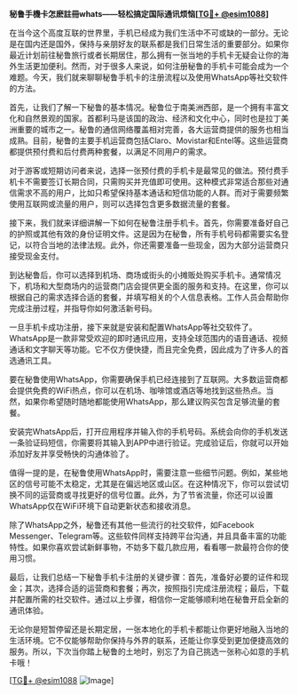 **秘鲁手機卡怎麽註冊whats——轻松搞定国际通讯烦恼[[TG💪+ @esim1088](https://t.me/s/esim1088)]**

在当今这个高度互联的世界里，手机已经成为我们生活中不可或缺的一部分。无论是在国内还是国外，保持与亲朋好友的联系都是我们日常生活的重要部分。如果你最近计划前往秘鲁旅行或者长期居住，那么拥有一张当地的手机卡无疑会让你的海外生活更加便利。然而，对于很多人来说，如何注册秘鲁的手机卡可能会成为一个难题。今天，我们就来聊聊秘鲁手机卡的注册流程以及使用WhatsApp等社交软件的方法。

首先，让我们了解一下秘鲁的基本情况。秘鲁位于南美洲西部，是一个拥有丰富文化和自然景观的国家。首都利马是该国的政治、经济和文化中心，同时也是拉丁美洲重要的城市之一。秘鲁的通信网络覆盖相对完善，各大运营商提供的服务也相当成熟。目前，秘鲁的主要手机运营商包括Claro、Movistar和Entel等。这些运营商都提供预付费和后付费两种套餐，以满足不同用户的需求。

对于游客或短期访问者来说，选择一张预付费的手机卡是最常见的做法。预付费手机卡不需要签订长期合同，只需购买并充值即可使用。这种模式非常适合那些对通信需求不高的用户，比如只希望保持基本通话和短信功能的人群。而对于需要频繁使用互联网或流量的用户，则可以选择包含更多数据流量的套餐。

接下来，我们就来详细讲解一下如何在秘鲁注册手机卡。首先，你需要准备好自己的护照或其他有效的身份证明文件。这是因为在秘鲁，所有手机号码都需要实名登记，以符合当地的法律法规。此外，你还需要准备一些现金，因为大部分运营商只接受现金支付。

到达秘鲁后，你可以选择到机场、商场或街头的小摊贩处购买手机卡。通常情况下，机场和大型商场内的运营商门店会提供更全面的服务和支持。在这里，你可以根据自己的需求选择合适的套餐，并填写相关的个人信息表格。工作人员会帮助你完成注册过程，并指导你如何激活新号码。

一旦手机卡成功注册，接下来就是安装和配置WhatsApp等社交软件了。WhatsApp是一款非常受欢迎的即时通讯应用，支持全球范围内的语音通话、视频通话和文字聊天等功能。它不仅方便快捷，而且完全免费，因此成为了许多人的首选通讯工具。

要在秘鲁使用WhatsApp，你需要确保手机已经连接到了互联网。大多数运营商都会提供免费的WiFi热点，你可以在机场、咖啡馆或酒店等地找到这些热点。当然，如果你希望随时随地都能使用WhatsApp，那么建议购买包含足够流量的套餐。

安装完WhatsApp后，打开应用程序并输入你的手机号码。系统会向你的手机发送一条验证码短信，你需要将其输入到APP中进行验证。完成验证后，你就可以开始添加好友并享受畅快的沟通体验了。

值得一提的是，在秘鲁使用WhatsApp时，需要注意一些细节问题。例如，某些地区的信号可能不太稳定，尤其是在偏远地区或山区。在这种情况下，你可以尝试切换不同的运营商或寻找更好的信号位置。此外，为了节省流量，你还可以设置WhatsApp仅在WiFi环境下自动更新状态和接收消息。

除了WhatsApp之外，秘鲁还有其他一些流行的社交软件，如Facebook Messenger、Telegram等。这些软件同样支持跨平台沟通，并且具备丰富的功能特性。如果你喜欢尝试新鲜事物，不妨多下载几款应用，看看哪一款最符合你的使用习惯。

最后，让我们总结一下秘鲁手机卡注册的关键步骤：首先，准备好必要的证件和现金；其次，选择合适的运营商和套餐；再次，按照指引完成注册流程；最后，下载并配置所需的社交软件。通过以上步骤，相信你一定能够顺利地在秘鲁开启全新的通讯体验。

无论你是短暂停留还是长期定居，一张本地化的手机卡都能让你更好地融入当地的生活环境。它不仅能够帮助你保持与外界的联系，还能让你享受到更加便捷高效的服务。所以，下次当你踏上秘鲁的土地时，别忘了为自己挑选一张称心如意的手机卡哦！

[[TG💪+ @esim1088](https://t.me/s/esim1088) ![Image](https://i.postimg.cc/4NQfJmqS/Snipaste-2025-05-13-00-14-12.png)]